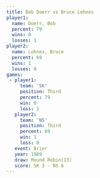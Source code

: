 ```yaml
---
title: Bob Doerr vs Bruce Lohnes
player1:             
  name: Doerr, Bob   
  percent: 79        
  wins: 0            
  losses: 1          
player2:             
  name: Lohnes, Bruce
  percent: 69        
  wins: 1            
  losses: 0          
games:
 - player1:         
     team: 'SK'     
     position: Third
     percent: 79    
     win: 0         
     loss: 1        
   player2:         
     team: 'NS'     
     position: Third
     percent: 69    
     win: 1         
     loss: 0        
   event: Brier         
   year: 1989           
   draw: Round Robin(13)
   score: SK 3 - NS 6   
---
```

